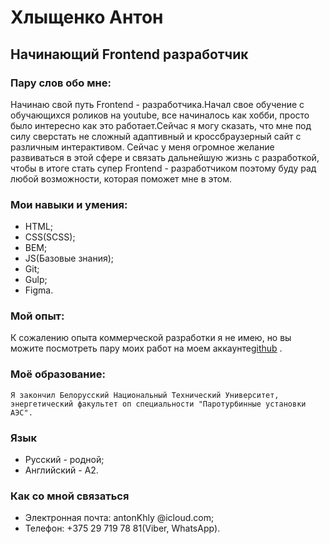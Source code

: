 # Хлыщенко Антон

## Начинающий Frontend разработчик

### Пару слов обо мне:

Начинаю свой путь Frontend - разработчика.Начал свое обучение с обучающихся роликов на youtube, все начиналось как хобби, просто было интересно как это работает.Сейчас я могу сказать, что мне под силу сверстать не сложный адаптивный и кроссбраузерный сайт с различным интерактивом.
Сейчас у меня огромное желание развиваться в этой сфере и связать дальнейшую жизнь с разработкой, чтобы в итоге стать супер Frontend - разработчиком поэтому буду рад любой возможности, которая поможет мне в этом.

### Мои навыки и умения:
* HTML;
* CSS(SCSS);
* BEM;
* JS(Базовые знания);
* Git;
* Gulp;
* Figma.

### Мой опыт:

К сожалению опыта коммерческой разработки я не имею, но вы можите посмотреть пару моих работ на моем аккаунте[github](https://github.com/ankhly) .

### Моё образование:

	Я закончил Белорусский Национальный Технический Университет, энергетический факультет оп специальности "Паротурбинные установки АЭС".

### Язык

* Русский - родной;
* Английский - А2.

### Как со мной связаться

* Электронная почта: antonKhly @icloud.com;
* Телефон: +375 29 719 78 81(Viber, WhatsApp).